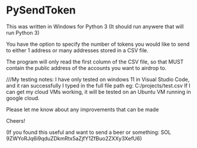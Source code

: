 # PySendToken

This was written in Windows for Python 3 (It should run anywere that will run Python 3)

You have the option to specify the number of tokens you would like to send to either 1 address or many addresses stored in a CSV file.

The program will only read the first column of the CSV file, so that MUST contain the public address of the accounts you want to airdrop to.

///My testing notes:
I have only tested on windows 11 in Visual Studio Code, and it ran successfully
I typed in the full file path eg:  C:/projects/test.csv
If I can get my cloud VMs working, it will be tested on an Ubuntu VM running in google cloud.

Please let me know about any improvements that can be made

Cheers!

(If you found this useful and want to send a beer or something: SOL 9ZWYoRJq6i9qduZDkmRtx5aZjfY1ZfBuo2ZXXy3XefU6)
